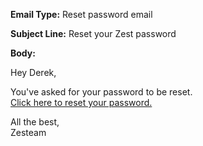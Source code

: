 **Email Type:** Reset password email

**Subject Line:** Reset your Zest password

**Body:**

Hey Derek,

You've asked for your password to be reset.\
[Click here to reset your
password.](https://zest.is/reset-password/{{token}})

All the best,\
Zesteam
